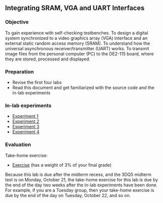 ## Integrating SRAM, VGA and UART Interfaces

<a name="objective"></a>
### Objective

To gain experience with self-checking testbenches. To design a digital system synchronized to a video graphics array (VGA) interface and an external static random access memory (SRAM). To understand how the universal asynchronous receiver/transmitter (UART) works. To transmit image files from the personal computer (PC) to the DE2-115 board, where they are stored, processed and displayed.

### Preparation

* Revise the first four labs
* Read this document and get familiarized with the source code and the in-lab experiments

### In-lab experiments

- [Experiment 1](experiment1/doc/experiment1.md)
- [Experiment 2](experiment2/doc/experiment2.md)
- [Experiment 3](experiment3/doc/experiment3.md)
- [Experiment 4](experiment4/doc/experiment4.md)

### Evaluation

Take-home exercise:

- [Exercise](exercise/doc/exercise.md) (has a weight of 3% of your final grade)

Because this lab is due after the midterm recess, and the 3DQ5 midterm test is on Monday, October 21, the take-home exercise for this lab is due by the end of the day two weeks after the in-lab experiments have been done. For example, if you are a Tuesday group, then your take-home exercise is due by the end of the day on Tuesday, October 22, and so on.
